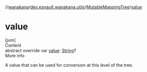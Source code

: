 //[wanakana](../../index.md)/[dev.esnault.wanakana.utils](../index.md)/[MutableMappingTree](index.md)/[value](value.md)



# value  
[jvm]  
Content  
abstract override var [value](value.md): [String](https://kotlinlang.org/api/latest/jvm/stdlib/kotlin/-string/index.html)?  
More info  


A value that can be used for conversion at this level of the tree.

  



